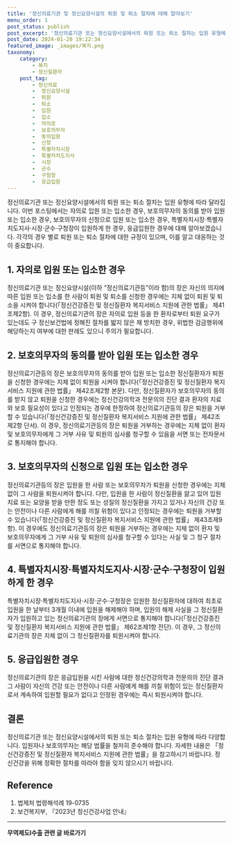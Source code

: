 ```yaml
---
title: '정신의료기관 및 정신요양시설의 퇴원 및 퇴소 절차에 대해 알아보기'
menu_order: 1
post_status: publish
post_excerpt: '정신의료기관 또는 정신요양시설에서의 퇴원 또는 퇴소 절차는 입원 유형에 따라 달라집니다. 이번 포스팅에서는 자의로 입원 또는 입소한 경우, 보호의무자의 동의를 받아 입원 또는 입소한 경우, 보호의무자의 신청으로 입원 또는 입소한 경우, 특별자치시장 특별자치도지사 시장 군수 구청장이 입원하게 한 경우, 응급입원한 경우에 대해 알아보겠습니다. 각각의 경우 별로 퇴원 또는 퇴소 절차에 대한 규정이 있으며, 이를 알고 대응하는 것이 중요합니다.'
post_date: 2024-01-20 19:22:34
featured_image: _images/복지.png
taxonomy:
    category:
        - 복지
        - 정신질환자
    post_tag:
        - 정신의료
        -  정신요양시설
        -  퇴원
        -  퇴소
        -  입원
        -  입소
        -  자의로
        -  보호의무자
        -  동의입원
        -  신청
        -  특별자치시장
        -  특별자치도지사
        -  시장
        -  군수
        -  구청장
        -  응급입원
---
```



정신의료기관 또는 정신요양시설에서의 퇴원 또는 퇴소 절차는 입원 유형에 따라 달라집니다. 이번 포스팅에서는 자의로 입원 또는 입소한 경우, 보호의무자의 동의를 받아 입원 또는 입소한 경우, 보호의무자의 신청으로 입원 또는 입소한 경우, 특별자치시장·특별자치도지사·시장·군수·구청장이 입원하게 한 경우, 응급입원한 경우에 대해 알아보겠습니다. 각각의 경우 별로 퇴원 또는 퇴소 절차에 대한 규정이 있으며, 이를 알고 대응하는 것이 중요합니다.

## 1. 자의로 입원 또는 입소한 경우
정신의료기관 또는 정신요양시설(이하 “정신의료기관등”이라 함)의 장은 자신의 의지에 따른 입원 또는 입소를 한 사람이 퇴원 및 퇴소를 신청한 경우에는 지체 없이 퇴원 및 퇴소을 시켜야 합니다(「정신건강증진 및 정신질환자 복지서비스 지원에 관한 법률」 제41조제2항). 이 경우, 정신의료기관의 장은 자의로 입원 등을 한 환자로부터 퇴원 요구가 있는데도 구 정신보건법에 정해진 절차를 밟지 않은 채 방치한 경우, 위법한 감금행위에 해당하는지 여부에 대한 판례도 있으니 주의가 필요합니다.

## 2. 보호의무자의 동의를 받아 입원 또는 입소한 경우
정신의료기관등의 장은 보호의무자의 동의를 받아 입원 또는 입소한 정신질환자가 퇴원을 신청한 경우에는 지체 없이 퇴원을 시켜야 합니다(「정신건강증진 및 정신질환자 복지서비스 지원에 관한 법률」 제42조제2항 본문). 다만, 정신질환자가 보호의무자의 동의를 받지 않고 퇴원을 신청한 경우에는 정신건강의학과 전문의의 진단 결과 환자의 치료와 보호 필요성이 있다고 인정되는 경우에 한정하여 정신의료기관등의 장은 퇴원을 거부할 수 있습니다(「정신건강증진 및 정신질환자 복지서비스 지원에 관한 법률」 제42조제2항 단서). 이 경우, 정신의료기관등의 장은 퇴원을 거부하는 경우에는 지체 없이 환자 및 보호의무자에게 그 거부 사유 및 퇴원의 심사를 청구할 수 있음을 서면 또는 전자문서로 통지해야 합니다.

## 3. 보호의무자의 신청으로 입원 또는 입소한 경우
정신의료기관등의 장은 입원을 한 사람 또는 보호의무자가 퇴원을 신청한 경우에는 지체 없이 그 사람을 퇴원시켜야 합니다. 다만, 입원을 한 사람이 정신질환을 앓고 있어 입원치료 또는 요양을 받을 만한 정도 또는 성질의 정신질환을 가지고 있거나 자신의 건강 또는 안전이나 다른 사람에게 해를 끼칠 위험이 있다고 인정되는 경우에는 퇴원을 거부할 수 있습니다(「정신건강증진 및 정신질환자 복지서비스 지원에 관한 법률」 제43조제9항). 이 경우에도 정신의료기관등의 장은 퇴원을 거부하는 경우에는 지체 없이 환자 및 보호의무자에게 그 거부 사유 및 퇴원의 심사를 청구할 수 있다는 사실 및 그 청구 절차를 서면으로 통지해야 합니다.

## 4. 특별자치시장·특별자치도지사·시장·군수·구청장이 입원하게 한 경우
특별자치시장·특별자치도지사·시장·군수·구청장은 입원한 정신질환자에 대하여 최초로 입원을 한 날부터 3개월 이내에 입원을 해제해야 하며, 입원의 해제 사실을 그 정신질환자가 입원하고 있는 정신의료기관의 장에게 서면으로 통지해야 합니다(「정신건강증진 및 정신질환자 복지서비스 지원에 관한 법률」 제62조제1항 전단). 이 경우, 그 정신의료기관의 장은 지체 없이 그 정신질환자를 퇴원시켜야 합니다.

## 5. 응급입원한 경우
정신의료기관의 장은 응급입원을 시킨 사람에 대한 정신건강의학과 전문의의 진단 결과 그 사람이 자신의 건강 또는 안전이나 다른 사람에게 해를 끼칠 위험이 있는 정신질환자로서 계속하여 입원할 필요가 없다고 인정된 경우에는 즉시 퇴원시켜야 합니다.

## 결론

정신의료기관 또는 정신요양시설에서의 퇴원 또는 퇴소 절차는 입원 유형에 따라 다양합니다. 입원자나 보호의무자는 해당 법률을 철저히 준수해야 합니다. 자세한 내용은 「정신건강증진 및 정신질환자 복지서비스 지원에 관한 법률」을 참고하시기 바랍니다. 정신건강을 위해 정확한 절차를 따라야 함을 잊지 않으시기 바랍니다.

## Reference
1. 법제처 법령해석례 19-0735
2. 보건복지부, 『2023년 정신건강사업 안내』
<!-- wp:separator -->
<hr class="wp-block-separator has-alpha-channel-opacity"/>
<!-- /wp:separator -->

<!-- wp:group {"backgroundColor":"base","layout":{"type":"constrained"}} -->
<div class="wp-block-group has-base-background-color has-background"><!-- wp:paragraph {"align":"center","fontSize":"medium"} -->
<p class="has-text-align-center has-large-font-size"><strong>무역제도Ⅰ수출 관련 글 바로가기</strong></p>
<!-- /wp:paragraph -->


<!-- wp:latest-posts
{"categories":[{"id":14332,"count":19,"description":"","link":"https://uknowlaw.com/category/%eb%ac%b4%ec%97%ad%ec%a0%9c%eb%8f%84%e2%85%b0%ec%88%98%ec%b6%9c/","name":"무역제도Ⅰ수출","slug":"무역제도Ⅰ수출","taxonomy":"category","parent":0,"meta":[],"_links":{"self":[{"href":"https://uknowlaw.com/wp-json/wp/v2/categories/14332"}],"collection":[{"href":"https://uknowlaw.com/wp-json/wp/v2/categories"}],"about":[{"href":"https://uknowlaw.com/wp-json/wp/v2/taxonomies/category"}],"wp:post_type":[{"href":"https://uknowlaw.com/wp-json/wp/v2/posts?categories=14332"}],"curies":[{"name":"wp","href":"https://api.w.org/{rel}","templated":true}]}}],"postsToShow":100,"excerptLength":28,"postLayout":"grid","columns":2,"featuredImageAlign":"left","featuredImageSizeSlug":"large","fontSize":"small"} /--></div>
<!-- /wp:group -->